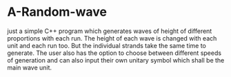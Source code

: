 # A-Random-wave
just a simple C++ program which generates waves of height of different proportions with each run. The height of each wave is changed with each unit and each run too. But the individual strands take the same time to generate. The user also has the option to choose between different speeds of generation and can also input their own unitary symbol which shall be the main wave unit.
